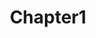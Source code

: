 ---
title: Chapter1
position: 1
display: subsubmenu
parent: Applications
subparent: Campaign
parameters:
  - name:
    content:

content_markdown: |-

 Campaign documentation chapter 1
  
---